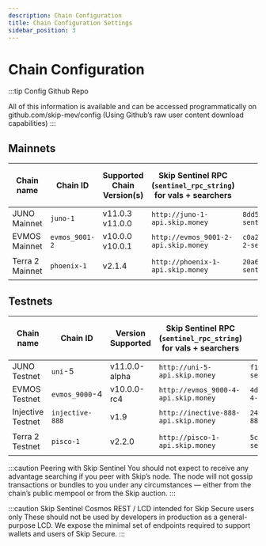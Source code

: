 ```yaml
---
description: Chain Configuration
title: Chain Configuration Settings
sidebar_position: 3
---
```


# Chain Configuration

:::tip Config Github Repo 

All of this information is available and can be accessed programmatically on <a hef="http://github.com/skip-mev/config" target="_blank">github.com/skip-mev/config</a> (Using Github’s raw user content download capabilities)
:::

## Mainnets

| Chain name      | Chain ID       | Supported Chain Version(s) | Skip Sentinel RPC (`sentinel_rpc_string`) for vals + searchers | sentinel_peer_string (for vals)                                                    | MEV-tendermint Version (for vals) | AuctionHouse Address (for searchers)           | Skip Sentinel Cosmos REST / LCD |
| --------------- | -------------- | -------------------------- | ----------------------------------------- | --------------------------------------------------------------------------------- | --------------------------------- | ---------------------------------------------- | ----------------------------------------- |
| JUNO Mainnet    | `juno-1`       | v11.0.3 v11.0.0            | `http://juno-1-api.skip.money`            | `8dd5dfefe8959f7186e6c80bdb87dbd919534677@juno-1-sentinel.skip.money:26656`       | `v0.34.21-mev.14`                 | `juno10g0l3hd9sau3vnjrayjhergcpxemucxcspgnn4`  | `http://juno-1-lcd.skip.money`       |
| EVMOS Mainnet   | `evmos_9001-2` | v10.0.0 v10.0.1            | `http://evmos_9001-2-api.skip.money`      | `c0a2990e2a5dad7f4ace044d2f936de6891c6f0a@evmos_9001-2-sentinel.skip.money:26656` | `v0.34.24-mev.14`                 | `evmos17yqtnk08ly94lgz3fzagfu2twsws33z7cpkxa2` | `http://evmos_9001-2-lcd.skip.money` |
| Terra 2 Mainnet | `phoenix-1`    | v2.1.4                     | `http://phoenix-1-api.skip.money`         | `20a61f70d93af978a3bc1d6be634a57918934f79@phoenix-1-sentinel.skip.money:26656`    | `v0.34.21-terra.1-mev.14`         | `terra1d5fzv2y8fpdax4u2nnzrn5uf9ghyu5sxr865uy` | `http://phoenix-1-lcd.skip.money`    |

## Testnets

| Chain name        | Chain ID        | Version Supported | Skip Sentinel RPC (`sentinel_rpc_string`) for vals + searchers | sentinel_peer_string (for vals)                                                     | MEV-tendermint Version (for vals) | AuctionHouse Address (for searchers)           | Skip Sentinel Cosmos REST / LCD for Skip Secure
| ----------------- | --------------- | ----------------- | ----------------------------------------- | ---------------------------------------------------------------------------------- | --------------------------------- | ---------------------------------------------- | ----------------------------------------- |
| JUNO Testnet      | `uni`-5         | v11.0.0-alpha     | `http://uni-5-api.skip.money`             | `f18d6e226545b348aa37c86cc735d0620838fcd8@uni-5-sentinel.skip.money:26656`         | `v0.34.21-mev.14`                 | `juno10g0l3hd9sau3vnjrayjhergcpxemucxcspgnn4`  |   `http://uni-5-lcd.skip.money`         |
| EVMOS Testnet     | `evmos_9000`-4  | v10.0.0-rc4       | `http://evmos_9000-4-api.skip.money`      | `4d8990908ae5cbe7783192c0364db4a90af56dbc@evmos_9000-4-sentinel.skip.money:26656`  | `v0.34.24-mev.14`                 | `evmos17yqtnk08ly94lgz3fzagfu2twsws33z7cpkxa2` |  `http://evmos_9000-4-lcd.skip.money`   |
| Injective Testnet | `injective-888` | v1.9              | `http://inective-888-api.skip.money`      | `24b0ca5c32b1c90fe7e373075de1d94ddf94c0b3@injective-888-sentinel.skip.money:26656` | `v0.34.23-mev.14`                 | `inj1mwj9kxxxuflr233pulfk037lr55jv680wy5sm4`   |  `http://injective-888-lcd.skip.money`  |
| Terra 2 Testnet   | `pisco-1`       | v2.2.0            | `http://pisco-1-api.skip.money`           | `5cc5e6506818a113387d92e0b60a7206845b4d7e@pisco-1-sentinel.skip.money:26656`       | `v0.34.21-terra.1-mev.14`         | `terra1d5fzv2y8fpdax4u2nnzrn5uf9ghyu5sxr865uy` | `http://pisco-1-lcd.skip.money`         |

:::caution Peering with Skip Sentinel
You should not expect to receive any advantage searching if you peer with Skip’s node. The node will not gossip transactions or bundles to you under any circumstances — either from the chain’s public mempool or from the Skip auction. 
:::

:::caution Skip Sentinel Cosmos REST / LCD intended for Skip Secure users only
These should not be used by developers in production as a general-purpose LCD. 
We expose the minimal set of endpoints required to support wallets and users of Skip Secure. 
:::
